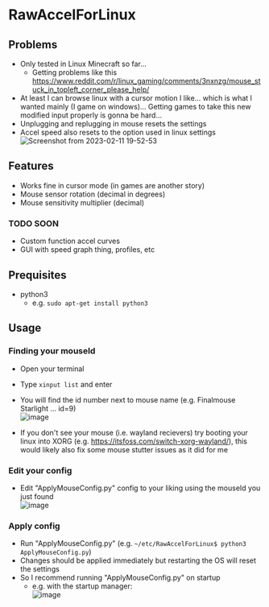 # RawAccelForLinux

## Problems

- Only tested in Linux Minecraft so far...
  - Getting problems like this https://www.reddit.com/r/linux_gaming/comments/3nxnzg/mouse_stuck_in_topleft_corner_please_help/  
- At least I can browse linux with a cursor motion I like... which is what I wanted mainly (I game on windows)... Getting games to take this new modified input properly is gonna be hard...  
- Unplugging and replugging in mouse resets the settings
- Accel speed also resets to the option used in linux settings
  ![Screenshot from 2023-02-11 19-52-53](https://user-images.githubusercontent.com/108423881/218279032-43443366-ae0e-43dd-babc-c92ca9633c32.png)


## Features

- Works fine in cursor mode (in games are another story)
- Mouse sensor rotation (decimal in degrees)  
- Mouse sensitivity multiplier (decimal)  

### TODO SOON

- Custom function accel curves  
- GUI with speed graph thing, profiles, etc

## Prequisites

- python3
  - e.g. ```sudo apt-get install python3```
## Usage

### Finding your mouseId

- Open your terminal  
- Type ```xinput list``` and enter  
- You will find the id number next to mouse name (e.g. Finalmouse Starlight ... id=9)  
![image](https://user-images.githubusercontent.com/108423881/218272916-08bff256-bafb-4b68-aac0-b90dbe394bc9.png)  

- If you don't see your mouse (i.e. wayland recievers) try booting your linux into XORG (e.g. https://itsfoss.com/switch-xorg-wayland/), this would likely also fix some mouse stutter issues as it did for me  

### Edit your config

- Edit "ApplyMouseConfig.py" config to your liking using the mouseId you just found  
  ![image](https://user-images.githubusercontent.com/108423881/218272945-7e72fa74-10cd-43bd-b0e9-e7c915cdcca0.png)  

### Apply config

- Run "ApplyMouseConfig.py" (e.g. ```~/etc/RawAccelForLinux$ python3 ApplyMouseConfig.py```)  
- Changes should be applied immediately but restarting the OS will reset the settings  
- So I recommend running "ApplyMouseConfig.py" on startup  
  - e.g. with the startup manager:  
  ![image](https://user-images.githubusercontent.com/108423881/218272855-b5bc1704-94ad-447c-9847-4b27b3af7818.png)  



